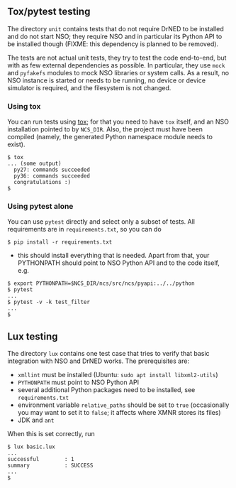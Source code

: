 ## Tox/pytest testing

The directory `unit` contains tests that do not require DrNED to be installed
and do not start NSO; they require NSO and in particular its Python API to be
installed though (FIXME: this dependency is planned to be removed).

The tests are not actual unit tests, they try to test the code end-to-end, but
with as few external dependencies as possible.  In particular, they use `mock`
and `pyfakefs` modules to mock NSO libraries or system calls.  As a result, no
NSO instance is started or needs to be running, no device or device simulator
is required, and the filesystem is not changed.

### Using tox

You can run tests using [tox](https://pypi.org/project/tox/); for that you need
to have `tox` itself, and an NSO installation pointed to by `NCS_DIR`.  Also,
the project must have been compiled (namely, the generated Python namespace
module needs to exist).

```
$ tox
... (some output)
  py27: commands succeeded
  py36: commands succeeded
  congratulations :)
$ 
```

### Using pytest alone

You can use `pytest` directly and select only a subset of tests.  All
requirements are in `requirements.txt`, so you can do

```
$ pip install -r requirements.txt
```

- this should install everything that is needed.  Apart from that, your
PYTHONPATH should point to NSO Python API and to the code itself, e.g.

```
$ export PYTHONPATH=$NCS_DIR/ncs/src/ncs/pyapi:../../python
$ pytest
...
$ pytest -v -k test_filter
...
$
```

## Lux testing

The directory `lux` contains one test case that tries to verify that basic
integration with NSO and DrNED works.  The prerequisites are:

 * `xmllint` must be installed (Ubuntu: `sudo apt install libxml2-utils`)
 * `PYTHONPATH` must point to NSO Python API
 * several additional Python packages need to be installed, see
   `requirements.txt`
 * environment variable `relative_paths` should be set to `true` (occasionally
   you may want to set it to `false`; it affects where XMNR stores its files)
 * JDK and `ant`

When this is set correctly, run

```
$ lux basic.lux
...
successful        : 1
summary           : SUCCESS
...
$
```
